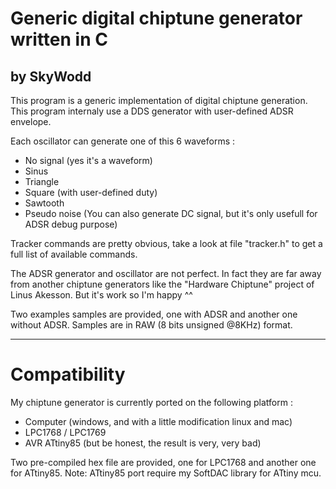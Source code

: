 # Generic digital chiptune generator written in C
## by SkyWodd

This program is a generic implementation of digital chiptune generation.
This program internaly use a DDS generator with user-defined ADSR envelope.

Each oscillator can generate one of this 6 waveforms :
* No signal (yes it's a waveform)
* Sinus
* Triangle
* Square (with user-defined duty)
* Sawtooth
* Pseudo noise
(You can also generate DC signal, but it's only usefull for ADSR debug purpose)

Tracker commands are pretty obvious, take a look at file "tracker.h" to get a full list of available commands.

The ADSR generator and oscillator are not perfect.
In fact they are far away from another chiptune generators like the "Hardware Chiptune" project of Linus Akesson.
But it's work so I'm happy ^^

Two examples samples are provided, one with ADSR and another one without ADSR.
Samples are in RAW (8 bits unsigned @8KHz) format.

---

# Compatibility

My chiptune generator is currently ported on the following platform :
* Computer (windows, and with a little modification linux and mac)
* LPC1768 / LPC1769
* AVR ATtiny85 (but be honest, the result is very, very bad)

Two pre-compiled hex file are provided, one for LPC1768 and another one for ATtiny85.
Note: ATtiny85 port require my SoftDAC library for ATtiny mcu.